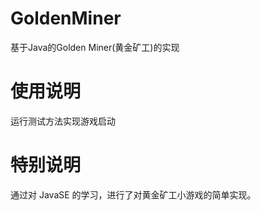# GoldenMiner
基于Java的Golden Miner(黄金矿工)的实现

# 使用说明

运行测试方法实现游戏启动

# 特别说明

通过对 JavaSE 的学习，进行了对黄金矿工小游戏的简单实现。

